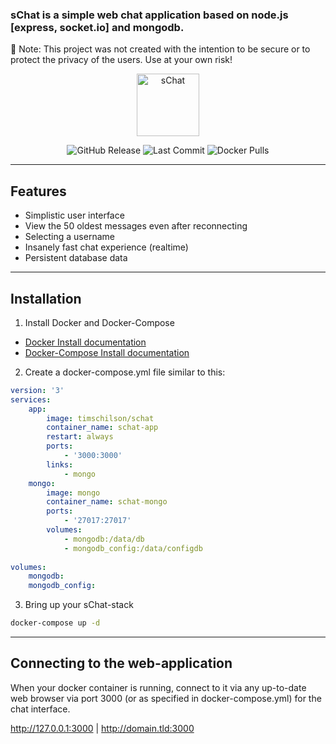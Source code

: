 ### sChat is a simple web chat application based on node.js [express, socket.io] and mongodb.

📢 Note: This project was not created with the intention to be secure or to protect the privacy of the users. Use at your own risk!

<p align="center">
    <img src="https://imgur.com/SCJbHwy" height="100" alt="sChat">
</p>

<p align="center">
    <img src="https://img.shields.io/badge/IBM%20Cloud-powered-blue.svg" alt="GitHub Release">
    <img src="https://img.shields.io/badge/platform-node-lightgrey.svg?style=flat" alt="Last Commit">
    <img src="https://img.shields.io/badge/license-Apache2-blue.svg?style=flat" alt="Docker Pulls">
</p>

---

## Features

- Simplistic user interface
- View the 50 oldest messages even after reconnecting
- Selecting a username
- Insanely fast chat experience (realtime)
- Persistent database data

---

## Installation

1. Install Docker and Docker-Compose

- [Docker Install documentation](https://docs.docker.com/install/)
- [Docker-Compose Install documentation](https://docs.docker.com/compose/install/)

2. Create a docker-compose.yml file similar to this:

```yml
version: '3'
services: 
    app:
        image: timschilson/schat
        container_name: schat-app
        restart: always
        ports: 
            - '3000:3000'
        links:
            - mongo
    mongo:
        image: mongo
        container_name: schat-mongo
        ports: 
            - '27017:27017'
        volumes:
            - mongodb:/data/db
            - mongodb_config:/data/configdb
            
volumes:
    mongodb:
    mongodb_config:
```

3. Bring up your sChat-stack

```bash
docker-compose up -d
```

---

## Connecting to the web-application

When your docker container is running, connect to it via any up-to-date web browser via port 3000 (or as specified in docker-compose.yml) for the chat interface.

http://127.0.0.1:3000 | http://domain.tld:3000